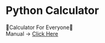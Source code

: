 # Python Calculator
📌Calculator For Everyone📌\
Manual -> [Click Here](https://github.com/thapanon8867/Calculator.py/wiki "Click Here")